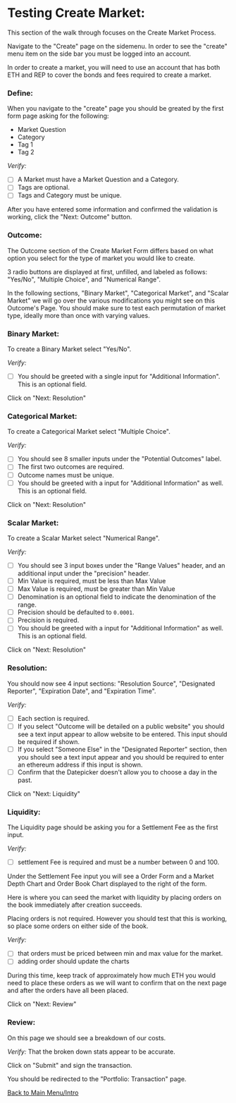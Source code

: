 # Testing Create Market:

This section of the walk through focuses on the Create Market Process.

Navigate to the "Create" page on the sidemenu. In order to see the "create" menu item on the side bar you must be logged into an account.

In order to create a market, you will need to use an account that has both ETH and REP to cover the bonds and fees required to create a market.

### Define:

When you navigate to the "create" page you should be greated by the first form page asking for the following:

- Market Question
- Category
- Tag 1
- Tag 2

*Verify:* 

- [ ] A Market must have a Market Question and a Category.
- [ ] Tags are optional.
- [ ] Tags and Category must be unique.

After you have entered some information and confirmed the validation is working, click the "Next: Outcome" button.

### Outcome:

The Outcome section of the Create Market Form differs based on what option you select for the type of market you would like to create.

3 radio buttons are displayed at first, unfilled, and labeled as follows: "Yes/No", "Multiple Choice", and "Numerical Range".

In the following sections, "Binary Market", "Categorical Market", and "Scalar Market" we will go over the various modifications you might see on this Outcome's Page. You should make sure to test each permutation of market type, ideally more than once with varying values.

### Binary Market:

To create a Binary Market select "Yes/No". 

*Verify:* 
- [ ] You should be greeted with a single input for "Additional Information". This is an optional field.

Click on "Next: Resolution"

### Categorical Market:

To create a Categorical Market select "Multiple Choice". 

*Verify:* 
- [ ] You should see 8 smaller inputs under the "Potential Outcomes" label.
- [ ] The first two outcomes are required.
- [ ] Outcome names must be unique.
- [ ] You should be greeted with a input for "Additional Information" as well. This is an optional field.

Click on "Next: Resolution"

### Scalar Market:

To create a Scalar Market select "Numerical Range". 

*Verify:* 
- [ ] You should see 3 input boxes under the "Range Values" header, and an additional input under the "precision" header.
- [ ] Min Value is required, must be less than Max Value
- [ ] Max Value is required, must be greater than Min Value
- [ ] Denomination is an optional field to indicate the denomination of the range.
- [ ] Precision should be defaulted to `0.0001`.
- [ ] Precision is required.
- [ ] You should be greeted with a input for "Additional Information" as well. This is an optional field.

Click on "Next: Resolution"

### Resolution:

You should now see 4 input sections: "Resolution Source", "Designated Reporter", "Expiration Date", and "Expiration Time". 

*Verify:*

- [ ] Each section is required.
- [ ] If you select "Outcome will be detailed on a public website" you should see a text input appear to allow website to be entered. This input should be required if shown.
- [ ] If you select "Someone Else" in the "Designated Reporter" section, then you should see a text input appear and you should be required to enter an ethereum address if this input is shown.
- [ ] Confirm that the Datepicker doesn't allow you to choose a day in the past. 

Click on "Next: Liquidity"

### Liquidity:

The Liquidity page should be asking you for a Settlement Fee as the first input. 

*Verify:* 
- [ ] settlement Fee is required and must be a number between 0 and 100.

Under the Settlement Fee input you will see a Order Form and a Market Depth Chart and Order Book Chart displayed to the right of the form.

Here is where you can seed the market with liquidity by placing orders on the book immediately after creation succeeds. 

Placing orders is not required. However you should test that this is working, so place some orders on either side of the book.

*Verify:* 
- [ ] that orders must be priced between min and max value for the market.
- [ ] adding order should update the charts

During this time, keep track of approximately how much ETH you would need to place these orders as we will want to confirm that on the next page and after the orders have all been placed. 

Click on "Next: Review"

### Review:

On this page we should see a breakdown of our costs. 

*Verify:* That the broken down stats appear to be accurate.

Click on "Submit" and sign the transaction. 

You should be redirected to the "Portfolio: Transaction" page.

[Back to Main Menu/Intro](https://github.com/AugurProject/augur-walkthrough/)